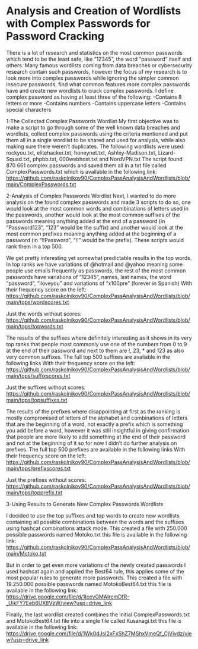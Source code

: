 # Analysis and Creation of Wordlists with Complex Passwords for Password Cracking
There is a lot of research and statistics on the most common passwords which tend to be the least safe, like “12345”, the word “password” itself and others. Many famous wordlists coming from data breaches or cybersecurity research contain such passwords, however the focus of my research is to look more into complex passwords while ignoring the simpler common insecure passwords, find what common features more complex passwords have and create new wordlists to crack complex passwords.
I define complex password as having at least three of the following:
-Contains 8 letters or more
-Contains numbers
-Contains uppercase letters
-Contains special characters

1-The Collected Complex Passwords Wordlist
My first objective was to make a script to go through some of the well known data breaches and wordlists, collect complex passwords using the criteria mentioned and put them all in a single wordlist to be shared and used for analysis, while also making sure there weren’t duplicates. The following wordlists were used: rockyou.txt, elitehacker.txt, honeynet.txt, Ashley-Madison.txt, Lizard-Squad.txt, phpbb.txt, 000webhost.txt and NordVPN.txt
The script found 870 661 complex passwords and saved them all in a txt file called ComplexPasswords.txt which is available in the following link:
https://github.com/raskolnikov90/ComplexPassAnalysisAndWordlists/blob/main/ComplexPasswords.txt

2-Analysis of Complex Passwords Wordlist
Next, I wanted to do more analysis on the found complex passwords and made 3 scripts to do so, one would look at the most common words and combinations of letters used in the passwords, another would look at the most common suffixes of the passwords meaning anything added at the end of a password (in “Password123”, “123” would be the suffix) and another would look at the most common prefixes meaning anything added at the beginning of a password (in “!!Password”, “!!” would be the prefix). These scripts would rank them in a top 500.

We get pretty interesting yet somewhat predictable results in the top words. In top ranks we have variations of @hotmail and @yahoo meaning some people use emails frequently as passwords, the rest of the most common passwords have variations of “12345”, names, last names, the word “password”, “iloveyou” and variations of “x100pre” (forever in Spanish)
With their frequency score on the left:
https://github.com/raskolnikov90/ComplexPassAnalysisAndWordlists/blob/main/tops/wordscores.txt

Just the words without scores:
https://github.com/raskolnikov90/ComplexPassAnalysisAndWordlists/blob/main/tops/topwords.txt

The results of the suffixes where definitely interesting as it shows in its very top ranks that people most commonly use one of the numbers from 0 to 9 at the end of their password and next to them are !, 23, * and 123 as also very common suffixes. The full top 500 suffixes are available in the following links
With their frequency score on the left:
https://github.com/raskolnikov90/ComplexPassAnalysisAndWordlists/blob/main/tops/suffixscores.txt

Just the suffixes without scores:
https://github.com/raskolnikov90/ComplexPassAnalysisAndWordlists/blob/main/tops/topsuffixes.txt

The results of the prefixes where disappointing at first as the ranking is mostly compromised of letters of the alphabet and combinations of letters that are the beginning of a word, not exactly a prefix which is something you add before a word, however it was still insightful in giving confirmation that people are more likely to add something at the end of their password and not at the beginning of it so for now I didn’t do further analysis on prefixes. The full top 500 prefixes are available in the following links
With their frequency score on the left:
https://github.com/raskolnikov90/ComplexPassAnalysisAndWordlists/blob/main/tops/prefixscores.txt

Just the prefixes without scores:
https://github.com/raskolnikov90/ComplexPassAnalysisAndWordlists/blob/main/tops/topprefix.txt

3-Using Results to Generate New Complex Passwords Wordlists

I decided to use the top suffixes and top words to create new wordlists containing all possible combinations between the words and the suffixes using hashcat combinations attack mode. This created a file with 250.000 possible passwords named Motoko.txt this file is available in the following link:
https://github.com/raskolnikov90/ComplexPassAnalysisAndWordlists/blob/main/Motoko.txt

But in order to get even more variations of the newly created passwords I used hashcat again and applied the Best64 rule, this applies some of the most popular rules to generate more passwords. This created a file with 19.250.000 possible passwords named MotokoBest64.txt this file is available in the following link:
https://drive.google.com/file/d/1IcevGMAIrcmDfR-_UikFY7Eeb6UX8VzW/view?usp=drive_link

Finally, the last wordlist created combines the initial ComplexPasswords.txt and MotokoBest64.txt file into a single file called Kusanagi.txt this file is available in the following link:
https://drive.google.com/file/d/1Wk0dJsI2xFxShZ7MShxVmeQf_CjVivdz/view?usp=drive_link
 
